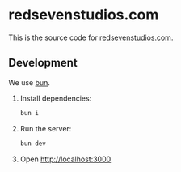 # redsevenstudios.com

This is the source code for [redsevenstudios.com](https://redsevenstudios.com).

## Development

We use [bun](https://bun.sh).

1. Install dependencies:

   ```bash
   bun i
   ```

2. Run the server:

   ```bash
   bun dev
   ```

3. Open [http://localhost:3000](http://localhost:3000)
